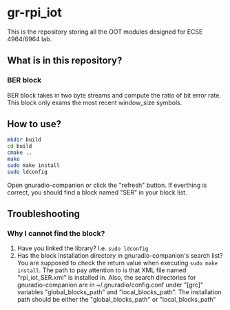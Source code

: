 # gr-rpi_iot

This is the repository storing all the OOT modules designed for ECSE 4964/6964 lab.

## What is in this repository?

### BER block
BER block takes in two byte streams and compute the ratio of bit error rate. This block only exams the most recent window\_size symbols.

## How to use?

``` bash
mkdir build
cd build
cmake ..
make
sudo make install
sudo ldconfig
```

Open gnuradio-companion or click the "refresh" button. If everthing is correct, you should find a block named "SER" in your block list.

## Troubleshooting
### Why I cannot find the block?
1. Have you linked the library? I.e. ```sudo ldconfig```
2. Has the block installation directory in gnuradio-companion's search list? You are supposed to check the return value when executing ```sudo make install```. The path to pay attention to is that XML file named "rpi\_iot\_SER.xml" is installed in. Also, the search directories for gnuradio-companion are in ~/.gnuradio/config.conf under "[grc]" variables "global\_blocks\_path" and "local\_blocks\_path".
The installation path should be either the "global\_blocks\_path" or "local\_blocks\_path"
